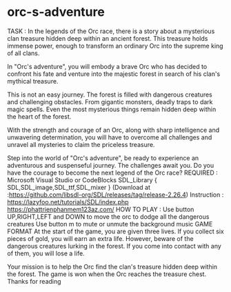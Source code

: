 # orc-s-adventure
TASK :
In the legends of the Orc race, there is a story about a mysterious clan treasure hidden deep within an ancient forest. This treasure holds immense power, enough to transform an ordinary Orc into the supreme king of all clans.

In "Orc's adventure", you will embody a brave Orc who has decided to confront his fate and venture into the majestic forest in search of his clan's mythical treasure.

This is not an easy journey. The forest is filled with dangerous creatures and challenging obstacles. From gigantic monsters, deadly traps to dark magic spells. Even the most mysterious things remain hidden deep within the heart of the forest.

With the strength and courage of an Orc, along with sharp intelligence and unwavering determination, you will have to overcome all challenges and unravel all mysteries to claim the priceless treasure.

Step into the world of "Orc's adventure", be ready to experience an adventurous and suspenseful journey. The challenges await you. Do you have the courage to become the next legend of the Orc race?
REQUIRED :
Microsoft Visual Studio or CodeBlocks
SDL_Library { SDL,SDL_image,SDL_ttf,SDL_mixer } (Download at :https://github.com/libsdl-org/SDL/releases/tag/release-2.26.4)
Instruction : https://lazyfoo.net/tutorials/SDL/index.php
              https://phattrienphanmem123az.com/
HOW TO PLAY :
Use button UP,RIGHT,LEFT and DOWN to move the orc to dodge all the dangerous creatures
Use button m to mute or unmute the background music
GAME FORMAT
At the start of the game, you are given three lives. If you collect six pieces of gold, you will earn an extra life. However, beware of the dangerous creatures lurking in the forest. If you come into contact with any of them, you will lose a life.

Your mission is to help the Orc find the clan's treasure hidden deep within the forest. The game is won when the Orc reaches the treasure chest.
Thanks for reading
